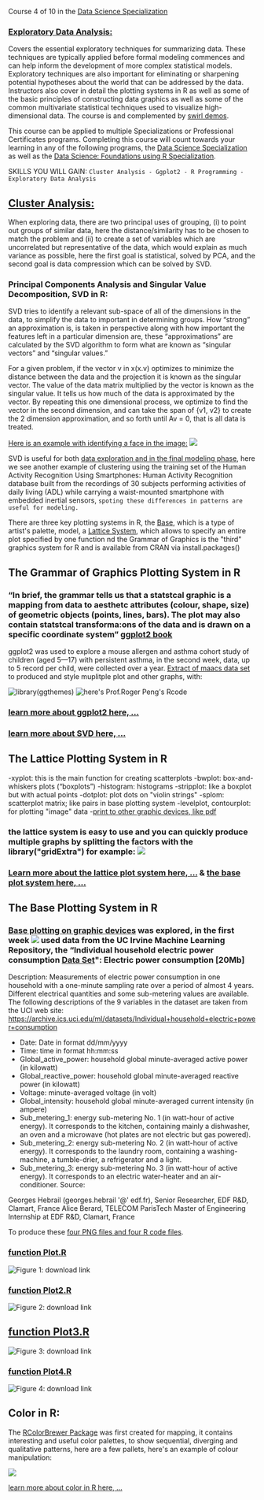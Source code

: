 
Course 4 of 10 in the [Data Science Specialization](https://www.coursera.org/specializations/jhu-data-science) 

### [Exploratory Data Analysis:](https://www.coursera.org/learn/exploratory-data-analysis?specialization=jhu-data-science) 
Covers the essential exploratory techniques for summarizing data. These techniques are typically applied before formal modeling commences and can help inform the development of more complex statistical models. Exploratory techniques are also important for eliminating or sharpening potential hypotheses about the world that can be addressed by the data. Instructors also cover in detail the plotting systems in R as well as some of the basic principles of constructing data graphics as well as some of the common multivariate statistical techniques used to visualize high-dimensional data. The course is and complemented by [swirl demos](https://github.com/swirldev/swirl_courses/tree/master/Exploratory_Data_Analysis).

This course can be applied to multiple Specializations or Professional Certificates programs. Completing this course will count towards your learning in any of the following programs, the [Data Science Specialization](https://www.coursera.org/specializations/jhu-data-science) as well as the [Data Science: Foundations using R Specialization](https://www.coursera.org/specializations/data-science-foundations-r).

SKILLS YOU WILL GAIN: ` Cluster Analysis - Ggplot2 - R Programming - Exploratory Data Analysis `

## [Cluster Analysis:](https://www.linkedin.com/pulse/grouping-data-exploration-r-linda-angulo-l%C3%B3pez/)

When exploring data, there are two principal uses of grouping, (i) to point out groups of similar data, here the distance/similarity has to be chosen to match the problem and (ii) to create a set of variables which are uncorrelated but representative of the data, which would explain as much variance as possible, here the first goal is statistical, solved by PCA, and the second goal is data compression which can be solved by SVD.

### Principal Components Analysis and Singular Value Decomposition, SVD in R:
SVD tries to identify a relevant sub-space of all of the dimensions in the data, to simplify the data to important in determining groups. How “strong” an approximation is, is taken in perspective along with how important the features left in a particular dimension are, these “approximations” are calculated by the SVD algorithm to form what are known as “singular vectors” and “singular values.”

For a given problem, if the vector v in x(x.v) optimizes to minimize the distance between the data and the projection it is known as the singular vector. The value of the data matrix multiplied by the vector is known as the singular value. It tells us how much of the data is approximated by the vector. By repeating this one dimensional process, we optimize to find the vector in the second dimension, and can take the span of {v1, v2} to create the 2 dimension approximation, and so forth until Av = 0, that is all data is treated. 

[Here is an example with identifying a face in the image:](https://rpubs.com/lindangulopez/663234)
![](https://github.com/lindangulopez/Exploratory-Data-Analysis-by-Johns-Hopkins-University-on-COURSERA/blob/master/images/SVD_PCA_7.png?raw=true)

SVD is useful for both [data exploration and in the final modeling phase]("https://rpubs.com/lindangulopez/668009"), here we see another example of clustering using the training set of the Human Activity Recognition Using Smartphones: Human Activity Recognition database built from the recordings of 30 subjects performing activities of daily living (ADL) while carrying a waist-mounted smartphone with embedded inertial sensors, `spoting these differences in patterns are useful for modeling.`

There are three key plotting systems in R, the [Base](https://rpubs.com/lindangulopez/656288), which is a type of artist's palette, model,  a [Lattice System](http://rpubs.com/lindangulopez/661915), which allows to specify an entire plot specified by one function nd the Grammar	of	Graphics is the "third" graphics	system	for R and is available	from CRAN	via install.packages() 

 ## The Grammar of Graphics Plotting System in R 

### “In	brief,	the	grammar	tells	us	that	a	statstcal graphic	is	a	mapping	from	data	to	aesthetc attributes	(colour,	shape,	size)	of	geometric objects	(points,	lines,	bars).	The	plot	may	also contain	statstcal	transforma:ons	of	the	data and	is	drawn	on	a	specific	coordinate	system”  [ggplot2 book](https://ggplot2-book.org/)

ggplot2 was used to explore a mouse	allergen	and	asthma	cohort	study of children	(aged	5—17) with persistent	asthma, in the second week, data, up to 5 record per child, were collected over a year. [Extract of maacs data set](https://github.com/lindangulopez/Exploratory-Data-Analysis-by-Johns-Hopkins-University-on-COURSERA/blob/master/datasets/maacs.rda?raw=true) to produced and style muplitple plot and other graphs, with:

![library(ggthemes)](https://github.com/lindangulopez/Exploratory-Data-Analysis-by-Johns-Hopkins-University-on-COURSERA/blob/master/images/ggplot2_maacs_finalplot.png?raw=true)
![here's Prof.Roger Peng's Rcode](https://github.com/lindangulopez/Exploratory-Data-Analysis-by-Johns-Hopkins-University-on-COURSERA/blob/master/images/ggplot2_maacs_finalplot_code.png?raw=true)


### [learn more about ggplot2 here, ...](https://rpubs.com/lindangulopez/662006)
### [learn more about SVD here, ...](https://youtu.be/gXbThCXjZFM)

 ## The Lattice Plotting System in R 
-xyplot: this is the main function for creating scatterplots
-bwplot: box-and-whiskers plots (“boxplots”)
-histogram: histograms
-stripplot: like a boxplot but with actual points
-dotplot: plot dots on "violin strings"
-splom: scatterplot matrix; like pairs in base plotting system
-levelplot, contourplot: for plotting "image" data
-[print to other graphic devices, like pdf](https://github.com/lindangulopez/Exploratory-Data-Analysis-by-Johns-Hopkins-University-on-COURSERA/raw/master/Scripts/myplot.pdf)

### the lattice system is easy to use and you can quickly produce multiple graphs by splitting the factors with the library("gridExtra") for example: ![](https://github.com/lindangulopez/Exploratory-Data-Analysis-by-Johns-Hopkins-University-on-COURSERA/blob/master/images/latticeMPs.png?raw=true)

### [Learn more about the lattice plot system here, ...](https://rpubs.com/lindangulopez/661915) & [the base plot system here, ...](https://rpubs.com/lindangulopez/656288)

 ## The Base Plotting System in R 

### [Base plotting on graphic devices](https://rpubs.com/lindangulopez/656565) was explored, in the first week ![](https://github.com/lindangulopez/ExData_Plotting1/tree/master/figure) used data from the UC Irvine Machine Learning Repository, the “Individual household electric power consumption [Data Set](https://d396qusza40orc.cloudfront.net/exdata%2Fdata%2Fhousehold_power_consumption.zip)": Electric power consumption [20Mb]
Description: Measurements of electric power consumption in one household with a one-minute sampling rate over a period of almost 4 years. Different electrical quantities and some sub-metering values are available. The following descriptions of the 9 variables in the dataset are taken from the UCI web site: https://archive.ics.uci.edu/ml/datasets/Individual+household+electric+power+consumption
- Date: Date in format dd/mm/yyyy
- Time: time in format hh:mm:ss
- Global_active_power: household global minute-averaged active power (in kilowatt)
- Global_reactive_power: household global minute-averaged reactive power (in kilowatt)
- Voltage: minute-averaged voltage (in volt)
- Global_intensity: household global minute-averaged current intensity (in ampere)
- Sub_metering_1: energy sub-metering No. 1 (in watt-hour of active energy). It corresponds to the kitchen, containing mainly a dishwasher, an oven and a microwave (hot plates are not electric but gas powered).
- Sub_metering_2: energy sub-metering No. 2 (in watt-hour of active energy). It corresponds to the laundry room, containing a washing-machine, a tumble-drier, a refrigerator and a light.
- Sub_metering_3: energy sub-metering No. 3 (in watt-hour of active energy). It corresponds to an electric water-heater and an air-conditioner.
Source:

Georges Hebrail (georges.hebrail '@' edf.fr), Senior Researcher, EDF R&D, Clamart, France
Alice Berard, TELECOM ParisTech Master of Engineering Internship at EDF R&D, Clamart, France

To produce these [four PNG files and four R code files](https://github.com/lindangulopez/ExData_Plotting1).

### [function Plot.R](https://raw.githubusercontent.com/lindangulopez/ExData_Plotting1/master/plot1.R)


![Figure 1: download link](https://raw.githubusercontent.com/lindangulopez/Exploratory-Data-Analysis-by-Johns-Hopkins-University-on-COURSERA/master/ExData_Plotting1/figure/plot1.png)


### [function Plot2.R](https://raw.githubusercontent.com/lindangulopez/ExData_Plotting1/master/plot2.R)

![Figure 2: download link](https://raw.githubusercontent.com/lindangulopez/Exploratory-Data-Analysis-by-Johns-Hopkins-University-on-COURSERA/master/ExData_Plotting1/plot2.png) 


## [function Plot3.R](https://raw.githubusercontent.com/lindangulopez/ExData_Plotting1/master/plot3.R)

![Figure 3: download link](https://raw.githubusercontent.com/lindangulopez/Exploratory-Data-Analysis-by-Johns-Hopkins-University-on-COURSERA/master/ExData_Plotting1/plot3.png) 


### [function Plot4.R](https://raw.githubusercontent.com/lindangulopez/ExData_Plotting1/master/plot4.R)

![Figure 4: download link](https://github.com/lindangulopez/Exploratory-Data-Analysis-by-Johns-Hopkins-University-on-COURSERA/blob/master/ExData_Plotting1/plot4.png?raw=true)

## Color in R:

The [RColorBrewer Package](https://github.com/lindangulopez/Exploratory-Data-Analysis-by-Johns-Hopkins-University-on-COURSERA/blob/master/R_notebooks/ColorBrewer.ipynb) was first created for mapping, it contains interesting and useful color palettes, to show sequential, diverging and qualitative patterns, here are a few pallets, here's an example of colour manipulation:

![](https://github.com/lindangulopez/Exploratory-Data-Analysis-by-Johns-Hopkins-University-on-COURSERA/blob/master/images/coloursinR_ggplot2.png?raw=true)

[learn more about color in R here, ...](https://rpubs.com/lindangulopez/663321)


